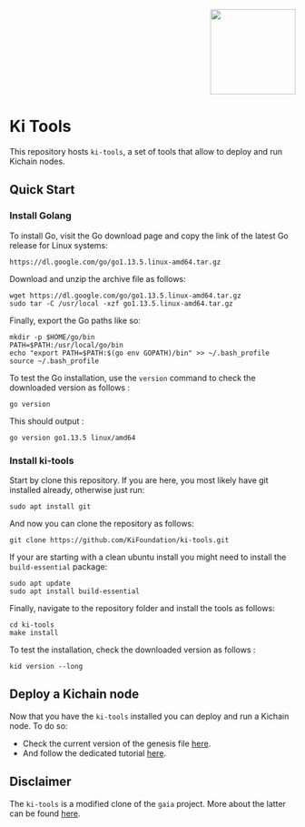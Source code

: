 <p align="right">
    <img width=150px src="https://wallet-testnet.blockchain.ki/static/img/icons/ki-chain.png" />
</p>

# Ki Tools
This repository hosts `ki-tools`, a set of tools that allow to deploy and run Kichain nodes.


## Quick Start

### Install Golang
To install Go, visit the Go download page and copy the link of the latest Go release for Linux systems:

```
https://dl.google.com/go/go1.13.5.linux-amd64.tar.gz
```

Download and unzip the archive file as follows:

```
wget https://dl.google.com/go/go1.13.5.linux-amd64.tar.gz
sudo tar -C /usr/local -xzf go1.13.5.linux-amd64.tar.gz
```

Finally, export the Go paths like so:

```
mkdir -p $HOME/go/bin
PATH=$PATH:/usr/local/go/bin
echo "export PATH=$PATH:$(go env GOPATH)/bin" >> ~/.bash_profile
source ~/.bash_profile
```

To test the Go installation,  use the `version` command to check the downloaded version as follows :

```
go version
```

This should output :

```
go version go1.13.5 linux/amd64
```

### Install ki-tools
Start by clone this repository. If you are here, you most likely have git installed already, otherwise just run:

```
sudo apt install git
```

And now you can clone the repository as follows:
```
git clone https://github.com/KiFoundation/ki-tools.git
```

If your are starting with a clean ubuntu install you might need to install the `build-essential` package:

```
sudo apt update
sudo apt install build-essential
```

Finally, navigate to the repository folder and install the tools as follows:

```
cd ki-tools
make install
```

To test the installation, check the downloaded version as follows :
```
kid version --long
```

## Deploy a Kichain node
Now that you have the `ki-tools` installed you can deploy and run a Kichain node. To do so:
- Check the current version of the genesis file [here](https://github.com/KiFoundation/ki-networks/blob/v0.1/Testnet/KiChain-t-1/genesis.json).
- And follow the dedicated tutorial [here](https://github.com/KiFoundation/ki-networks/tree/v0.1/Testnet).

## Disclaimer
The `ki-tools` is a modified clone of the `gaia` project. More about the latter can be found [here](https://github.com/cosmos/gaia).
